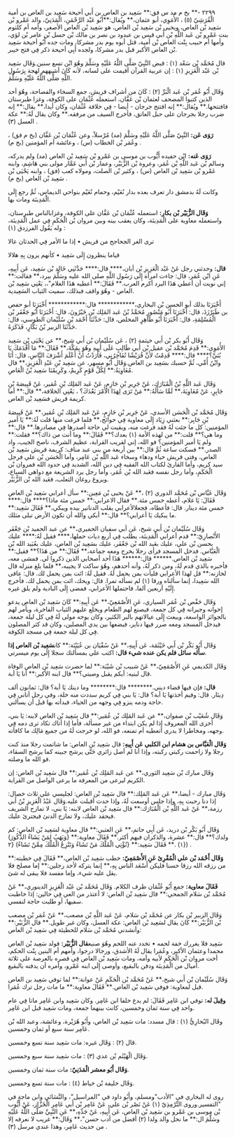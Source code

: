 ٢٢٩٩ -** بخ م مد س فق:** سَعِيد بن العاص بن أَبي أحيحة سَعِيد بن العاص بن أمية الْقُرَشِيّ (٥) ، الأُمَوِي، أبو عثمان،** ويُقال:**أَبُو عَبْد الرَّحْمَنِ، الْمَدَنِيّ، والد عَمْرو بْن سَعِيد بْن العاص، ويحيى بْن سَعِيد بْن العاص، هو سَعِيد بْن العاص الأصغر، وأمه أم كلثوم بنت عَمْرو بْن عَبد اللَّهِ بْن أَبي قيس بن عبدود بن نصر بن مالك بْن حسل بْن عامر بْن لؤي، وأمها أم حبيب بِنْت العاص بْن أمية، قتل أبوه يوم بدر مشركا، ومات جده أَبُو أحيحة سَعِيد بْن العاص الأكبر قبل بدر مشركا، ولجده أَبِي أحيحة ذكر فِي فتح خيبر.

قال مُحَمَّد بْن سَعْد (١) : قبض النَّبِيّ صَلَّى اللَّهُ عَلَيْهِ وسَلَّمَ وهُوَ ابْن تسع سنين.وَقَال سَعِيد بْن عَبْد الْعَزِيزِ (١) : إن عربية القرآن أقيمت على لسانه، لأنه كَانَ أشبههم لهجة بِرَسُولِ اللَّهِ صَلَّى اللَّهُ عَلَيْهِ وسَلَّمَ.

وَقَال أَبُو عُمَر بْن عَبد الْبَرِّ (٢) : كَانَ من أشراف قريش، جمع السخاء والفصاحة، وهُوَ أحد الذين كتبوا المصحف لعثمان بْن عَفَّان، استعمله عُثْمَان على الكوفة، وغزا طبرستان فافتتحها.** ويُقال:** إنه افتتح جرجان - أيضا - فِي خلافة عُثْمَان، وكان أيدا،** يقال:** إنه ضرب رجلا بجرجان على حبل العاتق، فأخرج السيف من مرفقه.** وكان يقال لَهُ:** عكة العسل (٣) .

**رَوَى عَن:** النَّبِيّ صَلَّى اللَّهُ عَلَيْهِ وسَلَّمَ (مد) مُرْسلاً، وعن عُثْمَان بْن عَفَّان (بخ م فق) ، وعُمَر بْن الخطاب (س) ، وعائشة أم المؤمنين (بخ م) .

**رَوَى عَنه:** ابْن حفيده أَيُّوب بن موسى بن عَمْرو بْن سَعِيد بْن العاص (مد) ولم يدركه، وسالم بْن عَبد اللَّهِ بْن عُمَر، وعروة بْن الزُّبَيْر، وعمار بْن أَبي عَمَّار مولى بني هَاشِم، وابنه عَمْرو بْن سَعِيد بْن العاص (س) ، وكثير بْن الصلت، ومولاه كعب (فق) ، وابنه يَحْيَى بْن سَعِيد بْن العاص (بخ م) .

وكانت لَهُ بدمشق دار تعرف بعده بدار نُعَيْم، وحمام نُعَيْم بنواحي الديماس، ثُمَّ رجع إِلَى الْمَدِينَة ومات بها.

**وَقَال الزُّبَيْر بْن بكار:** استعمله عُثْمَان بْن عَفَّان على الكوفة، وغزابالناس طبرستان، واستعمله معاوية على الْمَدِينَة، وكان يعقب بينه وبين مروان بْن الْحَكَمِ فِي عمل الْمَدِينَة، وله يَقُول الفرزدق (١) :

ترى الغر الجحاجح من قريش • إذا ما الأمر فِي الحدثان عالا

قياما ينظرون إِلَى سَعِيد • كأنهم يرون بِهِ هلالا

**قال:** وحدثني رجل عَنْ عَبْد الْعَزِيزِ بْن أبان،**** قال:**** حَدَّثَنِي خَالِد بْن سَعِيد، عَن أَبِيهِ، عَنِ ابْن عُمَر، قال: جاءت امرأة إِلَى رَسُول اللَّهِ صلى الله عليه وسَلَّمَ ببرد،** فقالت:** إني نويت أن أعطي هَذَا البرد أكرم العرب.** فَقَالَ:** أعطيه هَذَا الغلام"،، يَعْنِي سَعِيد بْن العاص - وهُوَ واقف فبذلك، سميت الثياب السَعِيدية.

أَخْبَرَنَا بذلك أبو الحسن بْن البخاري،************ قال:************ أَخْبَرَنَا أبو حفص بن طَبَرْزَذَ، قال: أَخْبَرَنَا أَبُو مَنْصُورٍ مُحَمَّدُ بْنُ عَبد المَلِك بْنِ خَيْرُونَ، قال: أَخْبَرَنَا أَبُو جَعْفَر بْن الْمُسْلِمَةِ، قال: أَخْبَرَنَا أَبُو طَاهِرٍ المخلص، قال: حَدَّثَنَا أَحْمَد بْن سُلَيْمان الطوسي، قال: حَدَّثَنَا الزبير بْنُ بَكَّارٍ، فَذَكَرَهُ.

وَقَال أَبُو بكر بْن أَبي خيثمة (٢) ، عَن سُلَيْمان بْن أَبي شيخ،** عن يَحْيَى بْن سَعِيد الأُمَوِي:** قَدِمَ مُحَمَّد بْن عقيل بْن أَبي طَالِبٍ عَلَى أَبِيهِ وهُوَ بِمَكَّةَ،** فَقَالَ:** مَا أَقْدَمَكَ يَا بُنَيَّ؟**** قال:**** قَدِمْتُ لأَنَّ قُرَيْشًا تُفَاخِرُنِي، فَأَرَدْتُ أَنْ أَعْلَمَ أَشْرَفَ النَّاسِ، قال: أَنَا وابْنُ أُمِّي، ثُمَّ حسبك بسَعِيد بن العاص.وَقَال أَبُو مسهر، عن سَعِيد بْنِ عَبْدِ الْعَزِيزِ،** قال مُعَاوِيَةُ:** لِكُلِّ قَوْمٍ كَرِيمٌ، وكَرِيمُنَا سَعِيد بْنُ الْعَاصِ.

وَقَال عَبد اللَّهِ بْنُ الْمُبَارَكِ، عَنْ جَرِيرِ بْنِ حَازِمٍ، عَنْ عَبد المَلِك بْنِ عُمَير، عَنْ قَبِيصَةَ بْنِ جَابِرٍ، عَنْ مُعَاوِيَةَ،** لَمَّا سَأَلَهُ:** مَنْ تَرَى لِهَذَا الأَمْرَ بَعْدَكَ؟ ، يَعْنِي الخلافة،** قال:** أما كريمة قريش فسَعِيد بْن العاص.

وَقَال مُحَمَّد بْن الْحَسَن الأسدي، عَنْ جَرِير بْنِ حَازِمٍ، عَنْ عَبد المَلِك بْنِ عُمَير،** عَنْ قَبِيصَةَ بْنِ جَابِر:** بعثني زِيَاد إِلَى معاوية فِي حوائج،** فلما فرغت منها قلت لَهُ:** يَا أمير المؤمنين: كل ما جئت لَهُ فقد فرغت منه، وبقيت لي حاجة أصدرها فِي مصادرها.** قال:** وما هي؟** قلت:** من لهذه الأمة (١) بعدك؟** فَقَالَ:** وما أنت من ذاك؟** فقلت:** ولم يَا أمير المؤمنين؟ فو الله، إني لقريب القرابة، عظيم الشرف، ناصح الجيب، واد الصدر.** فسكت ساعة ثُمَّ قال:** بين أربعة من بني عبد مناف: كريمة قريش سَعِيد بْن العاص، وفتى قريش حياء ودهاء وسخاء عَبد اللَّهِ بْن عَامِر، وأما الْحَسَن بْن علي فرجل سيد كريم، وأما القارئ لكتاب الله الفقيه فِي دين الله، الشديد فِي حدود الله فمروان بْن الْحَكَمِ، وأما رجل نفسه فعَبد الله بْن عُمَر، وأما رجل يرد الشريعة مع دواهي السباع، ويروغ روغان الثعلب، فعَبد الله بْن الزُّبَيْر.

وَقَال عَبَّاس بْن مُحَمَّد الدوري (٢) ،** عَنْ يحيى بْن مَعِين:** سأل أعرابي سَعِيد بْن العاص فَقَالَ: يَا غلام، أعطه خمس مئة.** فقال الاعرابي:** خمس مئة ماذا؟**** قال:**** خمس مئة دينار. قال: فأعطاه، فجعلالأعرابي يقلب الدنانير بيده ويبكي،** فَقَالَ سَعِيد:** ما يبكيك يَا أعرابي؟** قال:** أبكي والله أن تكون الأرض تبلى مثلك.

وَقَال سُلَيْمان بْن أَبي شيخ، عَن أبي سفيان الحميري،** عن عبد الحميد بْن جَعْفَر الأَنْصارِيّ:** قدم أعرابي الْمَدِينَة، يطلب فِي أربع ديات حملها،**** فقيل لَهُ:**** عليك بحسن بْن علي، عليك بعَبد الله بْن جَعْفَر، عليك بسَعِيد بْن العاص، عليك بعُبَيد الله بْن الْعَبَّاس. فدخل المسجد فرأى رجلا يخرج ومعه جماعة،** فَقَالَ:** من هَذَا؟** فقيل:** سَعِيد بْن العاص.****** قال:****** هَذَا أحد أصحابي الذين ذكروا لي. فمشى معه، فأخبره بالذي قدم لَهُ، ومن ذكر لَهُ، وأنه أحدهم، وهُوَ ساكت لا يجيبه،** فلما بلغ منزله قال لخازنه:** قل لهذا الأعرابي فليأت بمن يحمل لَهُ. فقيل لَهُ: ائت بمن يحمل لك. قال: عافى الله سَعِيدا، إنما سألناه ورقا (١) لم نسأله تمرا. قال: ويحك، ائت بمن يحمل لك. فأخرج إِلَيْهِ أربعين ألفا، فاحتملها الأعرابي، فمضى إِلَى البادية ولم يلق غيره.

وَقَال حَفْص بْن عُمَر السياري، عَنِ الأَصْمَعِيّ،** عَن أَبِيهِ:** كَانَ سَعِيد بْن العاص يدعو إخوانه وجيرانه فِي كل جمعة، فيصنع لهم الطعام ويخلع عليهم الثياب الفاخرة، ويأمر لهم بالجوائز الواسعة، ويبعث إِلَى عيالاتهم بالبر الكثير، وكان يوجه مولى لَهُ فِي كل ليلة جمعة، فيدخل المسجد ومعه صرر فيها دناير، فيضعها بين يدي المصلين، وكان قد كثر المصلون فِي كل ليلة جمعة فِي مسجد الكوفة.

وَقَال أَبُو بَكْر بْن أَبي خَيْثَمَة، عَن أَبِيهِ،** عَنْ سُفْيَان بن عُيَيْنَة:** كان**سَعِيد بْن العاص إذا سأله سائل فلم يكن عنده شيء قال:** اكتب علي بمسألتك سجلا إِلَى يوم ميسرتي.

وَقَال الكديمي عَنِ الأَصْمَعِيّ،** عَنْ شبيب بْن شَيْبَة:** لما حضرت سَعِيد بْن العاص الوفاة قال لبنيه: أيكم يقبل وصيتي؟** قال ابنه الأكبر:** أنا يَا أبة.

**قال:** فإن فيها قضاء ديني.******** قال:******** وما دينك يَا أبة؟ قال: ثمانون ألف دِينَار. قال: وفيم أخذتها يَا أبة؟ قال: يَا بني فِي كريم سددت منه خلة، وفي رجل أتاني فِي حاجة ودمه ينزو فِي وجهه من الحياء، فبدأته بها قبل أن يسألني.

وَقَال شُعَيْب بْن صفوان،** عن عَبد المَلِك بْن عُمَير:** قال سَعِيد بْن العاص لابنه: يَا بني، أخزى الله المعروف إذا لم يكن ابتداء من غير مسألة، فأما إذا أتاك تكاد ترى دمه فِي وجهه، ومخاطرا لا يدري أتعطيه أم تمنعه، فو الله، لو خرجت لَهُ من جميع مَالِك ما كافأته.

**وَقَال الْعَبَّاس بن هشام ابن الكلبي عَن أَبِيهِ:** قال سَعِيد بْن العاص: ما شاتمت رجلا منذ كنت رجلا ولا زاحمت ركبتي ركبته، وإذا أنا لم أصل زائري حَتَّى يرشح جبينه كما يرشح السقاء، فو الله ما وصلته.

وَقَال مبارك بْن سَعِيد الثوري،** عن عَبد المَلِك بْن عُمَير:** قال سَعِيد بْن العاص: إن الكريم ليرعى من المعرفة ما يرعى الواصل من القرابة.

وَقَال مبارك - أيضا،** عَن عَبد المَلِك:** قال سَعِيد بْن العاص: لجليسي علي ثلاث خصال: إذا دنا رحبت بِهِ، وإذا جلس أوسعت لَهُ، وإذا حدث أقبلت عليه.وَقَال عَبْدُ الْعَزِيزِ بْنُ أَبي رزمة،** عَنْ عَبد اللَّهِ بْن الْمُبَارَك:** قال سَعِيد بْن العاص لابنه: يَا بني، لا تمازح الشريف فيحقد عليك، ولا تمازح الدنئ فيجترئ عليك.

وَقَال أَبُو بَكْر بْن دريد، عَن أَبِي حاتم،** عَنِ العتبي:** قال معاوية لسَعِيد بْن العاص: كم ولدك؟** قال:** عشرة، والذكران فيهم أكثر.** فَقَالَ معاوية:** {وَيَهَبُ لِمَنْ يَشَاءُ الذُّكُورَ) {١) .** فَقَالَ سَعِيد:** {تُؤْتِي الْمُلْكَ مَنْ تَشَاءُ وَتَنْزِعُ الْمُلْكَ مِمَّنْ تَشَاءُ) {٢) .

**وَقَال أَحْمَد بْن علي الْمُقْرِئ عَنِ الأَصْمَعِيّ:** خطب سَعِيد بْن العاص،** فَقَالَ فِي خطبته:** من رزقه الله رزقا حسنا فليكن أَسْعَد الناس بِهِ،** إنما يتركه لأحد رجلين:** إما مصلح فلا يقل عليه شيء، وإما مفسد فلا يبقى له شئ.

**فَقَالَ معاوية:** جمع أَبُو عُثْمَان طرف الكلام. وَقَال مُحَمَّد بْن عَبْد الْعَزِيزِ الدينوري،** عَنْ مُحَمَّد بْن سَلام الجمحي:** قال سَعِيد بْن العاص: لا أعتذر من العي فِي حالين: إذا خاطبت سفيها، أو طلبت حاجة لنفسي.

وَقَال الزبير بْن بكار عن مُحَمَّد بْن سَلام، عَنْ عَبد اللَّهِ بْن مصعب،** عَنْ عُمَر بْن مصعب بْن الزُّبَيْر:** كَانَ يقال لسَعِيد بْن العاص: عكة العسل، وكان غير طويل.** قال الزُّبَيْر:** وأنشدني مُحَمَّد بْن سَلام للحطيئة فِي سَعِيد بْن العاص:

سَعِيد فلا يغررك خفة لحمه • تخدد عنه اللحم وهُوَ صنيع**قال الزُّبَيْر:** فولد سَعِيد بْن العاص محمدا وعثمان الأكبر، وعُمَرا يقال لَهُ الأشدق، ورجالا درجوا، وأمهم أم البنين بِنْت الحكم، أخت مروان بْن الْحَكَمِ لأبيه وأمه، ومات سَعِيد بْن العاص فِي قصره بالعرصة على ثلاثة أميال من الْمَدِينَة ودفن بالبقيع، وأوصى إِلَى ابنه عَمْرو، وأمره أن يدفنه بالبقيع.

وَقَال سُلَيْمان بْن أَبي شيخ،** عَنْ مُحَمَّد بْن الْحَكَمِ عَنْ عوانة:** لما توفي سَعِيد بن العاص قبل لمعاوية: فوفي سَعِيد بْن العاص.** فَقَالَ معاوية:** ما مات رجل ترك عُمَرا.

**وقِيلَ له:** توفي ابن عَامِر فَقَالَ: لم يدع خلفا ابن عَامِر. وكان سَعِيد وابن عَامِر ماتا فِي عام واحد فِي سنة ثمان وخمسين، كانت بينهما جمعة، ومات سَعِيد قبل ابن عَامِر.

وقَال البُخارِيُّ (١) : قال مسدد: مات سَعِيد بْن العاص، وأَبُو هُرَيْرة، وعائشة، وعبد الله بْن عَامِر سنة سبع أو ثمان وخمسين.

قال (٢) : وَقَال غيره: مات سَعِيد سنة تسع وخمسين.

وَقَال الْهَيْثَم بْن عدي (٣) : مات سَعِيد سنة سبع وخمسين.

**وَقَال أَبُو معشر الْمَدَنِيّ:** مات سنة ثمان وخمسين.

وَقَال خليفة بْن خياط (٤) : مات سنة تسع وخمسين.

روى له البخاري في "الأدب"ومسلم، وأَبُو داود في "المراسيل"، والنَّسَائي وابن ماجة في "التفسير.وروى التِّرْمِذِيّ (١) عَنْ نَصْر بْن علي، عَنْ عَامِر بْن أَبي عَامِر الْخَزَّاز، عَنْ أَيُّوب بْن موسى بن عَمْرو بن سَعِيد بْن العاص، عَن أَبِيهِ، عَنْ جَدِّهِ،** عَنِ النَّبِيِّ صَلَّى اللَّهُ عَلَيْهِ وسَلَّمَ ال:** ما نحل والد ولدا (٢) أفضل من أدب حسن"،** وَقَال:** غريب لا نعرفه إلا من حديث عَامِر، وهذا عندي مرسل (٣) .